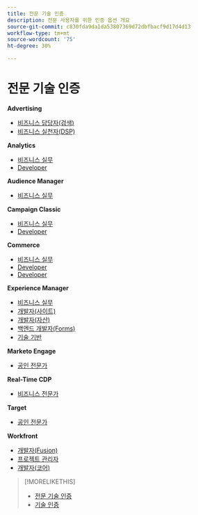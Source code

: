 ```yaml
---
title: 전문 기술 인증
description: 전문 사용자를 위한 인증 옵션 개요
source-git-commit: c830fda9da1da53807369d72dbfbacf9d17d4d13
workflow-type: tm+mt
source-wordcount: '75'
ht-degree: 30%

---
```


# 전문 기술 인증

**Advertising**

* [비즈니스 담당자(검색)](/help/certifications/aac/aac-search-p-business.md) <!--AD0-E501-->
* [비즈니스 실천자(DSP)](/help/certifications/aac/aac-dsp-p-business.md) <!--AD0-E502-->

**Analytics**

* [비즈니스 실무](/help/certifications/aa/aa-p-business.md) <!--AD0-E212-->
* [Developer](/help/certifications/aa/aa-p-developer.md) <!--AD0-E213-->


**Audience Manager**

* [비즈니스 실무](/help/certifications/aam/aam-p-business.md) <!--AD0-E458-->

**Campaign Classic**

* [비즈니스 실무](/help/certifications/acc/acc-p-business.md) <!--AD0-E329-->
* [Developer](/help/certifications/acc/acc-p-developer.md) <!--AD0-E331-->

**Commerce**

* [비즈니스 실무](/help/certifications/ac/ac-p-business.md) <!--AD0-E712-->
* [Developer](/help/certifications/ac/ac-p-developer.md) <!--AD0-E717-->
* [Developer](/help/certifications/ac/ac-p-fedeveloper.md) <!--AD0-E719-->

**Experience Manager**

* [비즈니스 실무](/help/certifications/aem/aem-p-business.md) <!--AD0-E126-->
* [개발자(사이트)](/help/certifications/aem/aem-sites-p-developer.md) <!--AD0-E123-->
* [개발자(자산)](/help/certifications/aem/aem-assets-p-developer.md) <!--AD0-E129-->
* [백엔드 개발자(Forms)](/help/certifications/aem/aem-forms-p-bedeveloper.md) <!--AD0-E127-->
* [기술 기반](/help/certifications/aem/aem-p-foundations.md) <!--AD0-E132-->

**Marketo Engage**

* [공인 전문가](/help/certifications/ame/ame-p.md) <!--AD0-E555-->

**Real-Time CDP**

* [비즈니스 전문가](/help/certifications/rtcdp/rtcdp-p-business.md) <!--AD0-E602-->

**Target**

* [공인 전문가](/help/certifications/at/at-p-business.md) <!--AD0-E408-->

**Workfront**

* [개발자(Fusion)](/help/certifications/aw/aw-fusion-p-developer.md) <!--AD0-E902-->
* [프로젝트 관리자](/help/certifications/aw/aw-p-project-manager.md) <!--AD0-E903-->
* [개발자(코어)](/help/certifications/aw/aw-core-p-developer.md) <!--AD0-E905-->

>[!MORELIKETHIS]
>
>* [전문 기술 인증](expert.md)
>* [기술 인증](master.md)

